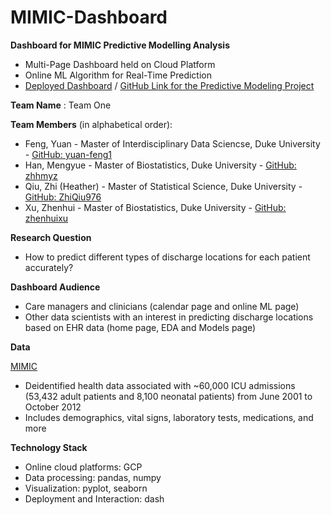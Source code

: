 # MIMIC-Dashboard


**Dashboard for MIMIC Predictive Modelling Analysis**

- Multi-Page Dashboard held on Cloud Platform
- Online ML Algorithm for Real-Time Prediction
- [Deployed Dashboard](https://bios823-mimic-dashboard.ue.r.appspot.com/) / [GitHub Link for the Predictive Modeling Project](https://github.com/biostats823-final-project/MIMIC-Predictive-Modeling)

**Team Name** : Team One

**Team Members** (in alphabetical order):

- Feng, Yuan - Master of Interdisciplinary Data Sciencse, Duke University - [GitHub: yuan-feng1](https://github.com/yuan-feng1)
- Han, Mengyue - Master of Biostatistics, Duke University - [GitHub: zhhmyz](https://github.com/zhhmyz)
- Qiu, Zhi (Heather) - Master of Statistical Science, Duke University - [GitHub: ZhiQiu976](https://github.com/ZhiQiu976)
- Xu, Zhenhui - Master of Biostatistics, Duke University - [GitHub: zhenhuixu](https://github.com/zhenhuixu)

**Research Question**

- How to predict different types of discharge locations for each patient accurately?

**Dashboard Audience**

- Care managers and clinicians (calendar page and online ML page)
- Other data scientists with an interest in predicting discharge locations based on EHR data (home page, EDA and Models page)

**Data**

[MIMIC](https://mimic.physionet.org)
- Deidentified health data associated with ~60,000 ICU admissions (53,432 adult patients and 8,100 neonatal patients) from June 2001 to October 2012
- Includes demographics, vital signs, laboratory tests, medications, and more


**Technology Stack**

- Online cloud platforms: GCP
- Data processing: pandas, numpy 
- Visualization: pyplot, seaborn
- Deployment and Interaction: dash
